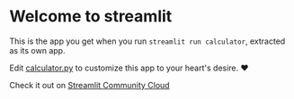 # Welcome to streamlit

This is the app you get when you run `streamlit run calculator`, extracted as its own app.

Edit [calculator.py](./calculator.py) to customize this app to your heart's desire. ❤️

Check it out on [Streamlit Community Cloud](https://steamlit-calcualtor-app-kirg4qn0qn.streamlit.app/)

